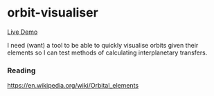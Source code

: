 # orbit-visualiser

[Live Demo](http://eldarhasandwich.github.io/orbit-visualiser)

I need (want) a tool to be able to quickly visualise orbits given their elements so I can test methods of calculating interplanetary transfers.

### Reading

https://en.wikipedia.org/wiki/Orbital_elements
